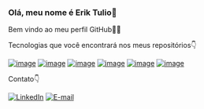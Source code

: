 
### Olá, meu nome é Erik Tulio👋

Bem vindo ao meu perfil GitHub👨‍💻

Tecnologias que você encontrará nos meus repositórios👇

[![image](https://img.shields.io/badge/Python-14354C?style=for-the-badge&logo=python&logoColor=white)](https://www.python.org)
[![image](https://img.shields.io/badge/TensorFlow-FF6F00?style=for-the-badge&logo=tensorflow&logoColor=white)](https://www.tensorflow.org)
[![image](https://img.shields.io/badge/HTML5-E34F26?style=for-the-badge&logo=html5&logoColor=white)](https://developer.mozilla.org/pt-BR/docs/Web/HTML)
[![image](https://img.shields.io/badge/CSS-239120?&style=for-the-badge&logo=css3&logoColor=white)](https://developer.mozilla.org/pt-BR/docs/Web/CSS)
[![image](https://img.shields.io/badge/Flask-000000?style=for-the-badge&logo=flask&logoColor=white)](https://flask.palletsprojects.com/en/3.0.x/)
[![image](https://img.shields.io/badge/Django-092E20?style=for-the-badge&logo=django&logoColor=green)](https://www.djangoproject.com)

Contato👇

[![LinkedIn](https://img.shields.io/badge/LinkedIn-0077B5?style=for-the-badge&logo=linkedin&logoColor=white)](https://www.linkedin.com/in/eriktulio/)
[![E-mail](https://img.shields.io/badge/Gmail-D14836?style=for-the-badge&logo=gmail&logoColor=white)](mailto:eriktuliosousa.g@gmail.com)
